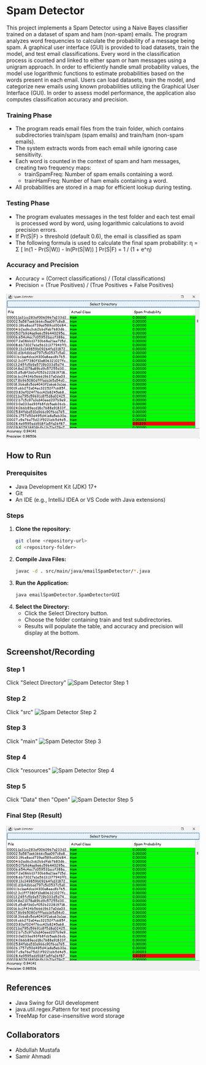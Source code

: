 # Spam Detector
This project implements a Spam Detector using a Naive Bayes classifier trained on a dataset of spam and ham (non-spam) emails. The program analyzes word frequencies to calculate the probability of a message being spam. A graphical user interface (GUI) is provided to load datasets, train the model, and test email classifications.
Every word in the classification process is counted and linked to either spam or ham messages using a unigram approach. In order to efficiently handle small probability values, the model use logarithmic functions to estimate probabilities based on the words present in each email.
Users can load datasets, train the model, and categorize new emails using known probabilities utilizing the Graphical User Interface (GUI). In order to assess model performance, the application also computes classification accuracy and precision.
### Training Phase
- The program reads email files from the train folder, which contains subdirectories train/spam (spam emails) and train/ham (non-spam emails).
- The system extracts words from each email while ignoring case sensitivity.
- Each word is counted in the context of spam and ham messages, creating two frequency maps:
   - trainSpamFreq: Number of spam emails containing a word.
   - trainHamFreq: Number of ham emails containing a word.
- All probabilities are stored in a map for efficient lookup during testing.
### Testing Phase 
- The program evaluates messages in the test folder and each test email is processed word by word, using logarithmic calculations to avoid precision errors.
- If Pr(S|F) > threshold (default 0.6), the email is classified as spam
- The following formula is used to calculate the final spam probability: η = Σ [ ln(1 - Pr(S|W)) - ln(Pr(S|W)) ]
Pr(S|F) = 1 / (1 + e^η)
### Accuracy and Precision
- Accuracy = (Correct classifications) / (Total classifications)
- Precision = (True Positives) / (True Positives + False Positives)

![Spam Detector Screenshot](images/Screenshot.png)

## How to Run
### Prerequisites
- Java Development Kit (JDK) 17+
- Git
- An IDE (e.g., IntelliJ IDEA or VS Code with Java extensions)

### Steps
1. **Clone the repository:**
   ```bash
   git clone <repository-url>
   cd <repository-folder>

2. **Compile Java Files:**
    ```bash
   javac -d . src/main/java/emailSpamDetector/*.java
   
3. **Run the Application:**
   ```bash
   java emailSpamDetector.SpamDetectorGUI

4. **Select the Directory:**
   - Click the Select Directory button. 
   - Choose the folder containing train and test subdirectories. 
   - Results will populate the table, and accuracy and precision will display at the bottom.

## Screenshot/Recording

### Step 1
Click "Select Directory"
![Spam Detector Step 1](images/Step1.png)  

### Step 2
Click "src"
![Spam Detector Step 2](images/step2.png)

### Step 3
Click "main"
![Spam Detector Step 3](images/step3.png)

### Step 4
Click "resources"
![Spam Detector Step 4](images/step4.png)

### Step 5
Click "Data" then "Open"
![Spam Detector Step 5](images/step5.png)

### Final Step (Result)
![Spam Detector Step 6](images/Screenshot.png)

## References
- Java Swing for GUI development
- java.util.regex.Pattern for text processing
- TreeMap for case-insensitive word storage

## Collaborators
- Abdullah Mustafa
- Samir Ahmadi
